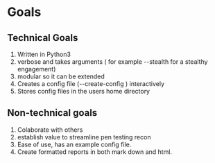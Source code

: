 # Goals

## Technical Goals

1.  Written in Python3
2.  verbose and takes arguments ( for example --stealth for a stealthy engagement)
3.  modular so it can be extended
4.  Creates a config file (--create-config ) interactively
5.  Stores config files in the users home directory

## Non-technical goals

1. Colaborate with others
2. establish value to streamline pen testing recon
3. Ease of use, has an example config file.
4. Create formatted reports in both mark down and html.
